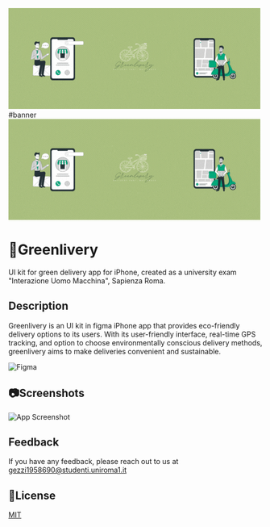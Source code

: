 ![](https://github.com/Flavio0410/Greenlivery/blob/main/Greenlivery%20(2000%20%C3%97%20500%20px)%20(1700%20%C3%97%20400%20px)%20(500%20%C3%97%20400%20px)%20(500%20%C3%97%20200%20px).gif)
#banner
<img src="https://github.com/Flavio0410/Greenlivery/blob/main/Greenlivery%20(2000%20%C3%97%20500%20px)%20(1700%20%C3%97%20400%20px)%20(500%20%C3%97%20400%20px)%20(500%20%C3%97%20200%20px).gif">

# 🌱Greenlivery


UI kit for green delivery app for iPhone, created as a university exam "Interazione Uomo Macchina", Sapienza Roma.

## Description
Greenlivery is an UI kit in figma iPhone app that provides eco-friendly delivery options to its users. With its user-friendly interface, real-time GPS tracking, and option to choose environmentally conscious delivery methods, greenlivery aims to make deliveries convenient and sustainable. 

![Figma](https://img.shields.io/badge/figma-%23F24E1E.svg?style=for-the-badge&logo=figma&logoColor=white)


## 📷Screenshots

![App Screenshot](https://via.placeholder.com/468x300?text=App+Screenshot+Here)


## Feedback

If you have any feedback, please reach out to us at gezzi1958690@studenti.uniroma1.it


## 📖License

[MIT](https://choosealicense.com/licenses/mit/)
